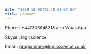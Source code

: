 ```yaml
---
date: "2019-10-05T21:48:51-07:00"
title: Contact
---
```


Phone : +447305948213 also WhatsApp

Skype : logicscience

Email : programmer@logicscience.co.uk